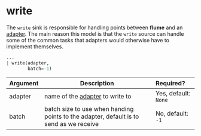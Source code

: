 # write

The `write` sink is responsible for handling points between **flume** and
an [adapter](../adapters/). The main reason this model is that the `write`
source can handle some of the common tasks that adapters would otherwise
have to implement themselves.

```python
...
| write(adapter,
        batch=-1)
```

Argument  | Description                                                                            | Required?
--------- | -------------------------------------------------------------------------------------- | :---------
adapter   | name of the [adapter](../adapters/) to write to                                        | Yes, default: `None`
batch     | batch size to use when handing points to the adapter, default is to send as we receive | No, default: `-1`
